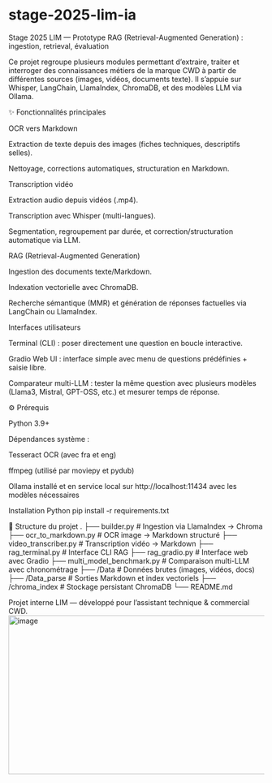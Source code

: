 # stage-2025-lim-ia
Stage 2025 LIM — Prototype RAG (Retrieval-Augmented Generation) : ingestion, retrieval, évaluation


Ce projet regroupe plusieurs modules permettant d’extraire, traiter et interroger des connaissances métiers de la marque CWD à partir de différentes sources (images, vidéos, documents texte).
Il s’appuie sur Whisper, LangChain, LlamaIndex, ChromaDB, et des modèles LLM via Ollama.

✨ Fonctionnalités principales

OCR vers Markdown

Extraction de texte depuis des images (fiches techniques, descriptifs selles).

Nettoyage, corrections automatiques, structuration en Markdown.

Transcription vidéo

Extraction audio depuis vidéos (.mp4).

Transcription avec Whisper (multi-langues).

Segmentation, regroupement par durée, et correction/structuration automatique via LLM.

RAG (Retrieval-Augmented Generation)

Ingestion des documents texte/Markdown.

Indexation vectorielle avec ChromaDB.

Recherche sémantique (MMR) et génération de réponses factuelles via LangChain ou LlamaIndex.

Interfaces utilisateurs

Terminal (CLI) : poser directement une question en boucle interactive.

Gradio Web UI : interface simple avec menu de questions prédéfinies + saisie libre.

Comparateur multi-LLM : tester la même question avec plusieurs modèles (Llama3, Mistral, GPT-OSS, etc.) et mesurer temps de réponse.

⚙️ Prérequis

Python 3.9+

Dépendances système :

Tesseract OCR
 (avec fra et eng)

ffmpeg
 (utilisé par moviepy et pydub)

Ollama installé et en service local sur http://localhost:11434 avec les modèles nécessaires


Installation Python
pip install -r requirements.txt

📂 Structure du projet
.
├── builder.py                     # Ingestion via LlamaIndex -> Chroma
├── ocr_to_markdown.py              # OCR image -> Markdown structuré
├── video_transcriber.py            # Transcription vidéo -> Markdown
├── rag_terminal.py                  # Interface CLI RAG
├── rag_gradio.py                    # Interface web avec Gradio
├── multi_model_benchmark.py         # Comparaison multi-LLM avec chronométrage
├── /Data                           # Données brutes (images, vidéos, docs)
├── /Data_parse                     # Sorties Markdown et index vectoriels
├── /chroma_index                   # Stockage persistant ChromaDB
└── README.md



Projet interne LIM — développé pour l’assistant technique & commercial CWD.
<img width="704" height="313" alt="image" src="https://github.com/user-attachments/assets/02195d3b-5f19-42fa-8371-36096bf13611" />


